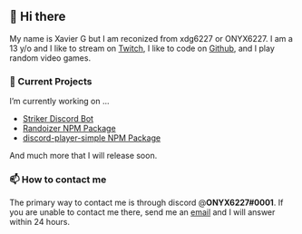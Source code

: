 ## 👋 Hi there

My name is Xavier G but I am reconized from xdg6227 or ONYX6227. I am a 13 y/o and I like to stream on [Twitch](https://twitch.tv/teamchillex), I like to code on [Github](https://github.com/xdg6227), and I play random video games.

### 🔭 Current Projects
I’m currently working on ...

- [Striker Discord Bot](https://top.gg/bot/682046004077527051)
- [Randoizer NPM Package](https://npmjs.com/packages/randoizer)
- [discord-player-simple NPM Package](https://npmjs.com/packages/discord-player-simple)

And much more that I will release soon.

### 📫 How to contact me
The primary way to contact me is through discord @**ONYX6227#0001**. If you are unable to contact me there, send me an [email](mailto:xdg6227@gmail.com) and I will answer within 24 hours.
